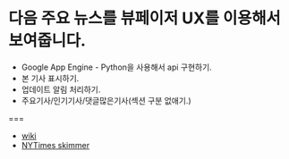 # 다음 주요 뉴스를 뷰페이저 UX를 이용해서 보여줍니다.
- Google App Engine - Python을 사용해서 api 구현하기.
- 본 기사 표시하기.
- 업데이트 알림 처리하기.
- 주요기사/인기기사/댓글많은기사(섹션 구분 없애기.)


===
- [wiki](http://play.daumcorp.com/display/mediaft/News+reader)
- [NYTimes skimmer](http://www.nytimes.com/skimmer/)
